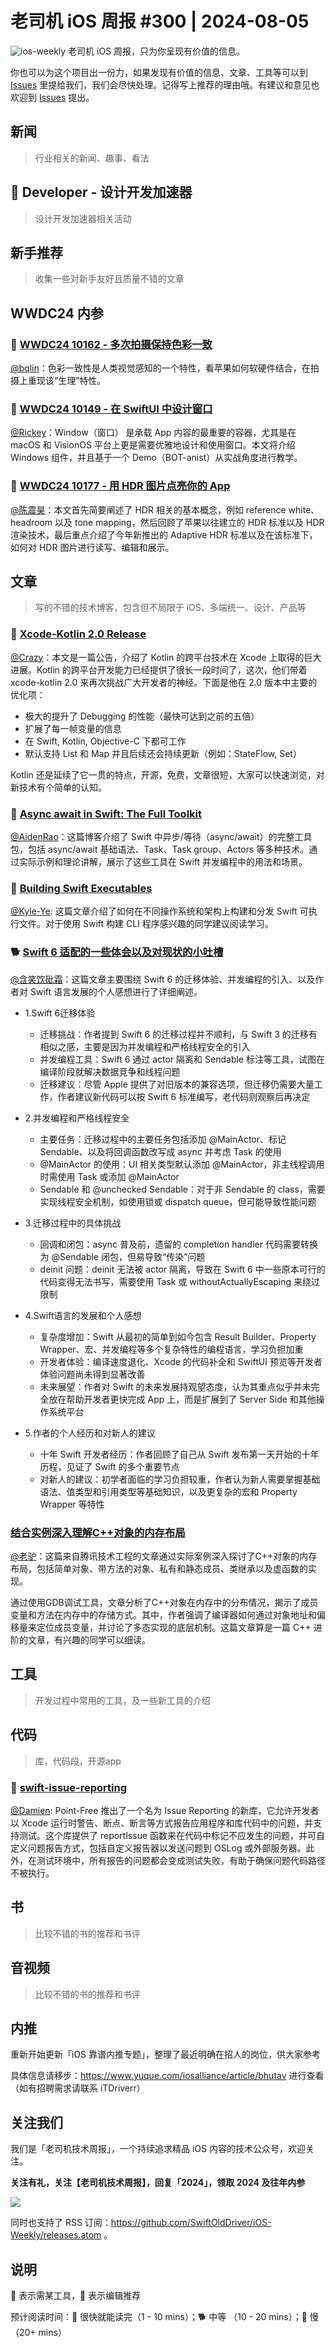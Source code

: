 # 老司机 iOS 周报 #300 | 2024-08-05

![ios-weekly](https://github.com/SwiftOldDriver/iOS-Weekly/blob/master/assets/weekly-header/300.jpg?raw=true)
老司机 iOS 周报，只为你呈现有价值的信息。

你也可以为这个项目出一份力，如果发现有价值的信息、文章、工具等可以到 [Issues](https://github.com/SwiftOldDriver/iOS-Weekly/issues) 里提给我们，我们会尽快处理。记得写上推荐的理由哦。有建议和意见也欢迎到 [Issues](https://github.com/SwiftOldDriver/iOS-Weekly/issues) 提出。

## 新闻

> 行业相关的新闻、趣事、看法

##  Developer - 设计开发加速器

> 设计开发加速器相关活动

## 新手推荐

> 收集一些对新手友好且质量不错的文章

## WWDC24 内参

### 🌟 [WWDC24 10162 - 多次拍摄保持色彩一致](https://xiaozhuanlan.com/topic/5093124687)

[@bqlin](https://github.com/bqlin)：色彩一致性是人类视觉感知的一个特性，看苹果如何软硬件结合，在拍摄上重现该“生理”特性。

### 🌟 [WWDC24 10149 - 在 SwiftUI 中设计窗口](https://xiaozhuanlan.com/topic/9328564107)

[@Rickey](https://github.com/RickeyBoy)：Window（窗口） 是承载 App 内容的最重要的容器，尤其是在 macOS 和 VisionOS 平台上更是需要优雅地设计和使用窗口。本文将介绍 Windows 组件，并且基于一个 Demo（BOT-anist）从实战角度进行教学。

### 🌟 [WWDC24 10177 - 用 HDR 图片点亮你的 App](https://xiaozhuanlan.com/topic/3465798021)

[@陈震昊](https://github.com/szzxczh1996)：本文首先简要阐述了 HDR 相关的基本概念，例如 reference white、headroom 以及 tone mapping，然后回顾了苹果以往建立的 HDR 标准以及 HDR 渲染技术，最后重点介绍了今年新推出的 Adaptive HDR 标准以及在该标准下，如何对 HDR 图片进行读写、编辑和展示。

## 文章

> 写的不错的技术博客，包含但不局限于 iOS、多端统一、设计、产品等

### 🐎 [Xcode-Kotlin 2.0 Release](https://touchlab.co/xcode-kotlin-2-0)

[@Crazy](https://github.com/jiyan135960)：本文是一篇公告，介绍了 Kotlin 的跨平台技术在 Xcode 上取得的巨大进展。Kotlin 的跨平台开发能力已经提供了很长一段时间了，这次，他们带着 xcode-kotlin 2.0 来再次挑战广大开发者的神经。下面是他在 2.0 版本中主要的优化项：

- 极大的提升了 Debugging 的性能（最快可达到之前的五倍）
- 扩展了每一帧变量的信息
- 在 Swift, Kotlin, Objective-C 下都可工作
- 默认支持 List 和 Map 并且后续还会持续更新（例如：StateFlow, Set）
  
Kotlin 还是延续了它一贯的特点，开源，免费，文章很短，大家可以快速浏览，对新技术有个简单的认知。

### 🐢 [Async await in Swift: The Full Toolkit](https://www.emergetools.com/blog/posts/swift-async-await-the-full-toolkit)

[@AidenRao](https://weibo.com/AidenRao)：这篇博客介绍了 Swift 中异步/等待（async/await）的完整工具包，包括 async/await 基础语法、Task、Task group、Actors 等多种技术。通过实际示例和理论讲解，展示了这些工具在 Swift 并发编程中的用法和场景。

### 🐢 [Building Swift Executables](https://swifttoolkit.dev/posts/building-swift-executables)

[@Kyle-Ye](https://github.com/Kyle-Ye): 这篇文章介绍了如何在不同操作系统和架构上构建和分发 Swift 可执行文件。对于使用 Swift 构建 CLI 程序感兴趣的同学建议阅读学习。

### 🐕 [Swift 6 适配的一些体会以及对现状的小吐槽](https://onevcat.com/2024/07/swift-6/)

[@含笑饮砒霜](https://weibo.com/chinafishnews/)：这篇文章主要围绕 Swift 6 的迁移体验、并发编程的引入、以及作者对 Swift 语言发展的个人感想进行了详细阐述。
- 1.Swift 6迁移体验
	- 迁移挑战：作者提到 Swift 6 的迁移过程并不顺利，与 Swift 3 的迁移有相似之感，主要是因为并发编程和严格线程安全的引入
	- 并发编程工具：Swift 6 通过 actor 隔离和 Sendable 标注等工具，试图在编译阶段就解决数据竞争和线程问题
	- 迁移建议：尽管 Apple 提供了对旧版本的兼容选项，但迁移仍需要大量工作，作者建议新代码可以按 Swift 6 标准编写，老代码则观察后再决定

- 2.并发编程和严格线程安全
	- 主要任务：迁移过程中的主要任务包括添加 @MainActor、标记 Sendable、以及将回调函数改写成 async 并考虑 Task 的使用
	- @MainActor 的使用：UI 相关类型默认添加 @MainActor，非主线程调用时需使用 Task 或添加 @MainActor
	- Sendable 和 @unchecked Sendable：对于非 Sendable 的 class，需要实现线程安全机制，如使用锁或 dispatch queue，但可能导致性能问题

- 3.迁移过程中的具体挑战
	- 回调和闭包：async 普及前，遗留的 completion handler 代码需要转换为 @Sendable 闭包，但易导致“传染”问题
	- deinit 问题：deinit 无法被 actor 隔离，导致在 Swift 6 中一些原本可行的代码变得无法书写，需要使用 Task 或 withoutActuallyEscaping 来绕过限制

- 4.Swift语言的发展和个人感想
	- 复杂度增加：Swift 从最初的简单到如今包含 Result Builder、Property Wrapper、宏、并发编程等多个复杂特性的编程语言，学习负担加重
	- 开发者体验：编译速度退化、Xcode 的代码补全和 SwiftUI 预览等开发者体验问题尚未得到显著改善
	- 未来展望：作者对 Swift 的未来发展持观望态度，认为其重点似乎并未完全放在帮助开发者更快完成 App 上，而是扩展到了 Server Side 和其他操作系统平台

- 5.作者的个人经历和对新人的建议
	- 十年 Swift 开发者经历：作者回顾了自己从 Swift 发布第一天开始的十年历程，见证了 Swift 的多个重要节点
	- 对新人的建议：初学者面临的学习负担较重，作者认为新人需要掌握基础语法、值类型和引用类型等基础知识，以及更复杂的宏和 Property Wrapper 等特性

### [结合实例深入理解C++对象的内存布局](https://mp.weixin.qq.com/s/pzvI1AEUoz6uWdjlBI2xSQ)

[@老驴](https://weibo.com/u/6090610445)：这篇来自腾讯技术工程的文章通过实际案例深入探讨了C++对象的内存布局，包括简单对象、带方法的对象、私有和静态成员、类继承以及虚函数的实现。

通过使用GDB调试工具，文章分析了C++对象在内存中的分布情况，揭示了成员变量和方法在内存中的存储方式。其中，作者强调了编译器如何通过对象地址和偏移量来定位成员变量，并讨论了多态实现的底层机制。这篇文章算是一篇 C++ 进阶的文章，有兴趣的同学可以细读。

## 工具

> 开发过程中常用的工具，及一些新工具的介绍

## 代码

> 库，代码段，开源app

### 🐎 [swift-issue-reporting](https://github.com/pointfreeco/swift-issue-reporting/tree/main)

[@Damien](https://github.com/ZengyiMa): Point-Free 推出了一个名为 Issue Reporting 的新库，它允许开发者以 Xcode 运行时警告、断点、断言等方式报告应用程序和库代码中的问题，并支持测试。这个库提供了 reportIssue 函数来在代码中标记不应发生的问题，并可自定义问题报告方式，包括自定义报告器以发送问题到 OSLog 或外部服务器。此外，在测试环境中，所有报告的问题都会变成测试失败，有助于确保问题代码路径不被执行。



## 书

> 比较不错的书的推荐和书评

## 音视频

> 比较不错的书的推荐和书评

## 内推

重新开始更新「iOS 靠谱内推专题」，整理了最近明确在招人的岗位，供大家参考

具体信息请移步：https://www.yuque.com/iosalliance/article/bhutav 进行查看（如有招聘需求请联系 iTDriverr）

## 关注我们

我们是「老司机技术周报」，一个持续追求精品 iOS 内容的技术公众号，欢迎关注。

**关注有礼，关注【老司机技术周报】，回复「2024」，领取 2024 及往年内参**

![](https://github.com/SwiftOldDriver/iOS-Weekly/blob/master/assets/qrcode_for_wechat.jpg?raw=true)

同时也支持了 RSS 订阅：https://github.com/SwiftOldDriver/iOS-Weekly/releases.atom 。

## 说明

🚧 表示需某工具，🌟 表示编辑推荐

预计阅读时间：🐎 很快就能读完（1 - 10 mins）；🐕 中等 （10 - 20 mins）；🐢 慢（20+ mins）
